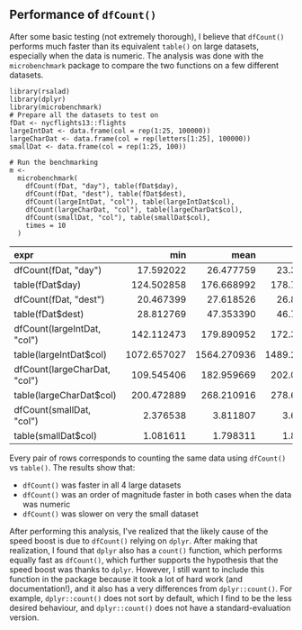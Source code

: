 Performance of `dfCount()`
--------------------------

After some basic testing (not extremely thorough), I believe that
`dfCount()` performs much faster than its equivalent `table()` on large
datasets, especially when the data is numeric. The analysis was done
with the `microbenchmark` package to compare the two functions on a few
different datasets.

    library(rsalad)
    library(dplyr)
    library(microbenchmark)
    # Prepare all the datasets to test on
    fDat <- nycflights13::flights
    largeIntDat <- data.frame(col = rep(1:25, 100000))
    largeCharDat <- data.frame(col = rep(letters[1:25], 100000))
    smallDat <- data.frame(col = rep(1:25, 100))

    # Run the benchmarking
    m <-
      microbenchmark(
        dfCount(fDat, "day"), table(fDat$day),
        dfCount(fDat, "dest"), table(fDat$dest),
        dfCount(largeIntDat, "col"), table(largeIntDat$col),
        dfCount(largeCharDat, "col"), table(largeCharDat$col),
        dfCount(smallDat, "col"), table(smallDat$col),
        times = 10
      )

<table>
<thead>
<tr class="header">
<th align="left">expr</th>
<th align="right">min</th>
<th align="right">mean</th>
<th align="right">median</th>
<th align="right">max</th>
<th align="right">neval</th>
</tr>
</thead>
<tbody>
<tr class="odd">
<td align="left">dfCount(fDat, &quot;day&quot;)</td>
<td align="right">17.592022</td>
<td align="right">26.477759</td>
<td align="right">23.361650</td>
<td align="right">47.942357</td>
<td align="right">10</td>
</tr>
<tr class="even">
<td align="left">table(fDat$day)</td>
<td align="right">124.502858</td>
<td align="right">176.668992</td>
<td align="right">178.783502</td>
<td align="right">220.172421</td>
<td align="right">10</td>
</tr>
<tr class="odd">
<td align="left">dfCount(fDat, &quot;dest&quot;)</td>
<td align="right">20.467399</td>
<td align="right">27.618526</td>
<td align="right">26.889988</td>
<td align="right">35.597483</td>
<td align="right">10</td>
</tr>
<tr class="even">
<td align="left">table(fDat$dest)</td>
<td align="right">28.812769</td>
<td align="right">47.353390</td>
<td align="right">46.714503</td>
<td align="right">64.513612</td>
<td align="right">10</td>
</tr>
<tr class="odd">
<td align="left">dfCount(largeIntDat, &quot;col&quot;)</td>
<td align="right">142.112473</td>
<td align="right">179.890952</td>
<td align="right">172.354499</td>
<td align="right">269.982579</td>
<td align="right">10</td>
</tr>
<tr class="even">
<td align="left">table(largeIntDat$col)</td>
<td align="right">1072.657027</td>
<td align="right">1564.270936</td>
<td align="right">1489.253169</td>
<td align="right">2379.238431</td>
<td align="right">10</td>
</tr>
<tr class="odd">
<td align="left">dfCount(largeCharDat, &quot;col&quot;)</td>
<td align="right">109.545406</td>
<td align="right">182.959669</td>
<td align="right">202.074962</td>
<td align="right">244.528265</td>
<td align="right">10</td>
</tr>
<tr class="even">
<td align="left">table(largeCharDat$col)</td>
<td align="right">200.472889</td>
<td align="right">268.210916</td>
<td align="right">278.629599</td>
<td align="right">330.212632</td>
<td align="right">10</td>
</tr>
<tr class="odd">
<td align="left">dfCount(smallDat, &quot;col&quot;)</td>
<td align="right">2.376538</td>
<td align="right">3.811807</td>
<td align="right">3.696206</td>
<td align="right">5.809396</td>
<td align="right">10</td>
</tr>
<tr class="even">
<td align="left">table(smallDat$col)</td>
<td align="right">1.081611</td>
<td align="right">1.798311</td>
<td align="right">1.881731</td>
<td align="right">2.662426</td>
<td align="right">10</td>
</tr>
</tbody>
</table>

Every pair of rows corresponds to counting the same data using
`dfCount()` vs `table()`. The results show that:

-   `dfCount()` was faster in all 4 large datasets
-   `dfCount()` was an order of magnitude faster in both cases when the
    data was numeric
-   `dfCount()` was slower on very the small dataset

After performing this analysis, I've realized that the likely cause of
the speed boost is due to `dfCount()` relying on `dplyr`. After making
that realization, I found that `dplyr` also has a `count()` function,
which performs equally fast as `dfCount()`, which further supports the
hypothesis that the speed boost was thanks to `dplyr`. However, I still
want to include this function in the package because it took a lot of
hard work (and documentation!), and it also has a very differences from
`dplyr::count()`. For example, `dplyr::count()` does not sort by
default, which I find to be the less desired behaviour, and
`dplyr::count()` does not have a standard-evaluation version.
